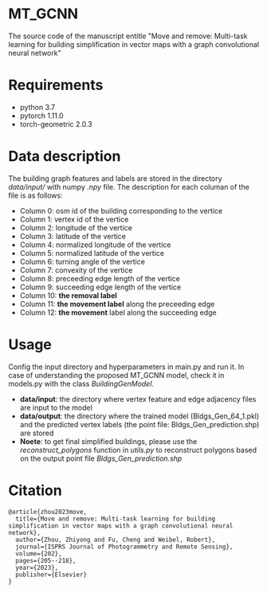 # MT_GCNN

The source code of the manuscript entitle "Move and remove: Multi-task learning for building simplification in vector maps with a graph convolutional neural network"

# Requirements

* python 3.7
* pytorch 1.11.0
* torch-geometric 2.0.3

# Data description

The building graph features and labels are stored in the directory *data/input/* with numpy *.npy* file. The description for each columan of the file is as follows:

* Column 0: osm id of the building corresponding to the vertice
* Column 1: vertex id of the vertice
* Column 2: longitude of the vertice
* Column 3: latitude of the vertice
* Column 4: normalized longitude of the vertice
* Column 5: normalized latitude of the vertice
* Column 6: turning angle of the vertice
* Column 7: convexity of the vertice
* Column 8: preceeding edge length of the vertice 
* Column 9: succeeding edge length of the vertice
* Column 10: **the removal label**
* Column 11: **the movement label** along the preceeding edge
* Column 12: **the movement** label along the succeeding edge

# Usage

Config the input directory and hyperparameters in main.py and run it. In case of understanding the proposed MT_GCNN model, check it in models.py with the class *BuildingGenModel*.

* **data/input**: the directory where vertex feature and edge adjacency files are input to the model
* **data/output**: the directory where the trained model (Bldgs_Gen_64_1.pkl) and the predicted vertex labels (the point file: Bldgs_Gen_prediction.shp) are stored
* **Noete**: to get final simplified buildings, please use the *reconstruct_polygons* function in *utils.py* to reconstruct polygons based on the output point file *Bldgs_Gen_prediction.shp*

# Citation

```
@article{zhou2023move,
  title={Move and remove: Multi-task learning for building simplification in vector maps with a graph convolutional neural network},
  author={Zhou, Zhiyong and Fu, Cheng and Weibel, Robert},
  journal={ISPRS Journal of Photogrammetry and Remote Sensing},
  volume={202},
  pages={205--218},
  year={2023},
  publisher={Elsevier}
}
```
